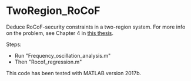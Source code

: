 # TwoRegion_RoCoF
Deduce RoCoF-security constraints in a two-region system. For more info on the problem, see Chapter 4 in [this thesis](
https://spiral.imperial.ac.uk/bitstream/10044/1/87874/3/Badesa-Bernardo-L-2020-PhD-Thesis.pdf).

Steps:
 - Run "Frequency_oscillation_analysis.m"
 - Then "Rocof_regression.m"
  
This code has been tested with MATLAB version 2017b.
  
